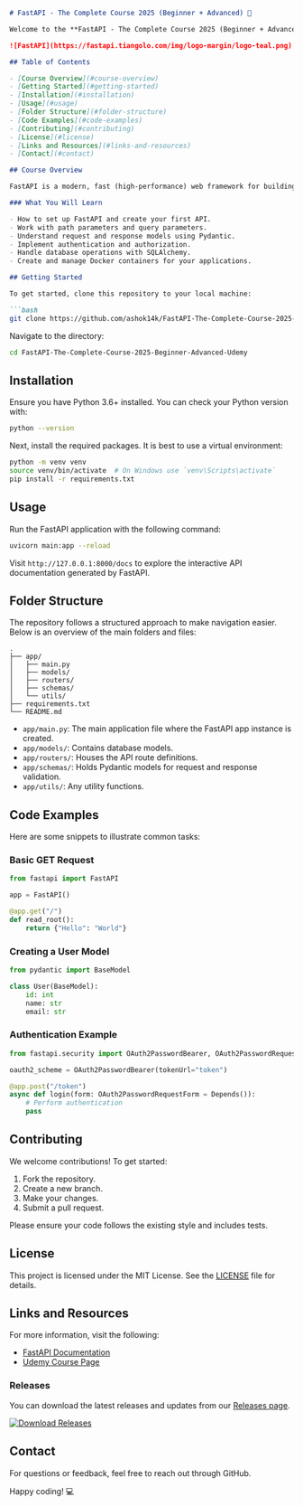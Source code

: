 ```markdown
# FastAPI - The Complete Course 2025 (Beginner + Advanced) 🚀

Welcome to the **FastAPI - The Complete Course 2025 (Beginner + Advanced)** repository! This space is dedicated to the code developed throughout the course offered on Udemy. Whether you're just starting or looking to refine your skills, this repository has you covered.

![FastAPI](https://fastapi.tiangolo.com/img/logo-margin/logo-teal.png)

## Table of Contents

- [Course Overview](#course-overview)
- [Getting Started](#getting-started)
- [Installation](#installation)
- [Usage](#usage)
- [Folder Structure](#folder-structure)
- [Code Examples](#code-examples)
- [Contributing](#contributing)
- [License](#license)
- [Links and Resources](#links-and-resources)
- [Contact](#contact)

## Course Overview

FastAPI is a modern, fast (high-performance) web framework for building APIs with Python 3.6+. It is based on standard Python type hints. The course aims to teach you how to create APIs efficiently and effectively. By the end of this course, you'll have the knowledge to build and deploy your applications.

### What You Will Learn

- How to set up FastAPI and create your first API.
- Work with path parameters and query parameters.
- Understand request and response models using Pydantic.
- Implement authentication and authorization.
- Handle database operations with SQLAlchemy.
- Create and manage Docker containers for your applications.

## Getting Started

To get started, clone this repository to your local machine:

```bash
git clone https://github.com/ashok14k/FastAPI-The-Complete-Course-2025-Beginner-Advanced-Udemy.git
```

Navigate to the directory:

```bash
cd FastAPI-The-Complete-Course-2025-Beginner-Advanced-Udemy
```

## Installation

Ensure you have Python 3.6+ installed. You can check your Python version with:

```bash
python --version
```

Next, install the required packages. It is best to use a virtual environment:

```bash
python -m venv venv
source venv/bin/activate  # On Windows use `venv\Scripts\activate`
pip install -r requirements.txt
```

## Usage

Run the FastAPI application with the following command:

```bash
uvicorn main:app --reload
```

Visit `http://127.0.0.1:8000/docs` to explore the interactive API documentation generated by FastAPI.

## Folder Structure

The repository follows a structured approach to make navigation easier. Below is an overview of the main folders and files:

```
.
├── app/
│   ├── main.py
│   ├── models/
│   ├── routers/
│   ├── schemas/
│   └── utils/
├── requirements.txt
└── README.md
```

- `app/main.py`: The main application file where the FastAPI app instance is created.
- `app/models/`: Contains database models.
- `app/routers/`: Houses the API route definitions.
- `app/schemas/`: Holds Pydantic models for request and response validation.
- `app/utils/`: Any utility functions.

## Code Examples

Here are some snippets to illustrate common tasks:

### Basic GET Request

```python
from fastapi import FastAPI

app = FastAPI()

@app.get("/")
def read_root():
    return {"Hello": "World"}
```

### Creating a User Model

```python
from pydantic import BaseModel

class User(BaseModel):
    id: int
    name: str
    email: str
```

### Authentication Example

```python
from fastapi.security import OAuth2PasswordBearer, OAuth2PasswordRequestForm

oauth2_scheme = OAuth2PasswordBearer(tokenUrl="token")

@app.post("/token")
async def login(form: OAuth2PasswordRequestForm = Depends()):
    # Perform authentication
    pass
```

## Contributing

We welcome contributions! To get started:

1. Fork the repository.
2. Create a new branch.
3. Make your changes.
4. Submit a pull request.

Please ensure your code follows the existing style and includes tests.

## License

This project is licensed under the MIT License. See the [LICENSE](LICENSE) file for details.

## Links and Resources

For more information, visit the following:

- [FastAPI Documentation](https://fastapi.tiangolo.com/)
- [Udemy Course Page](https://www.udemy.com/course/fastapi-the-complete-course-2025-beginner-advanced/)

### Releases

You can download the latest releases and updates from our [Releases page](https://github.com/ashok14k/FastAPI-The-Complete-Course-2025-Beginner-Advanced-Udemy/releases).

[![Download Releases](https://img.shields.io/badge/Download%20Releases-v1.0-brightgreen)](https://github.com/ashok14k/FastAPI-The-Complete-Course-2025-Beginner-Advanced-Udemy/releases)

## Contact

For questions or feedback, feel free to reach out through GitHub.

Happy coding! 💻
```
